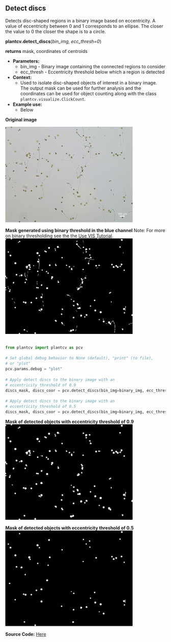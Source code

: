 ## Detect discs 

Detects disc-shaped regions in a binary image based on eccentricity.
A value of eccentricity between 0 and 1 corresponds to an ellipse.
The closer the value to 0 the closer the shape is to a circle.

**plantcv.detect_discs**(*bin_img, ecc_thresh=0*)

**returns** mask, coordinates of centroids

- **Parameters:**
    - bin_img - Binary image containing the connected regions to consider
    - ecc_thresh - Eccentricity threshold below which a region is detected
- **Context:**
    - Used to isolate disc-shaped objects of interest in a binary image. The output mask can be used for further analysis and the coordinates can be used for object counting along with the class `plantcv.visualize.ClickCount`.
- **Example use:**
    - Below

**Original image**

![ori_im](img/documentation_images/visualize_click_count/count_img.jpg)

**Mask generated using binary threshold in the blue channel**
Note: For more on binary thresholding see the the [Use VIS Tutorial](vis_tutorial.md).
![bin_im](img/documentation_images/detect_discs/discs_pre_scaled.png)

```python

from plantcv import plantcv as pcv

# Set global debug behavior to None (default), "print" (to file),
# or "plot"
pcv.params.debug = "plot"

# Apply detect discs to the binary image with an
# eccentricity threshold of 0.9
discs_mask, discs_coor = pcv.detect_discs(bin_img=binary_img, ecc_thresh=0.9)

# Apply detect discs to the binary image with an
# eccentricity threshold of 0.5
discs_mask, discs_coor = pcv.detect_discs(bin_img=binary_img, ecc_thresh=0.5)

```

**Mask of detected objects with eccentricity threshold of 0.9**
![count_im](img/documentation_images/visualize_click_count/count_mask.png)

**Mask of detected objects with eccentricity threshold of 0.5**
![count_im](img/documentation_images/detect_discs/discs_mask_scaled.png)

**Source Code:** [Here](https://github.com/danforthcenter/plantcv/blob/master/plantcv/plantcv/detect_discs.py)
